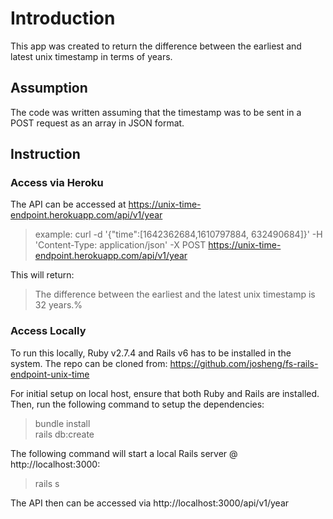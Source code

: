 # Introduction

This app was created to return the difference between the earliest and latest unix timestamp in terms of years.

## Assumption

The code was written assuming that the timestamp was to be sent in a POST request as an array in JSON format.

## Instruction

### Access via Heroku
The API can be accessed at https://unix-time-endpoint.herokuapp.com/api/v1/year
>example: curl -d '{"time":[1642362684,1610797884, 632490684]}' -H 'Content-Type: application/json' -X POST https://unix-time-endpoint.herokuapp.com/api/v1/year  

This will return:  
>The difference between the earliest and the latest unix timestamp is 32 years.%

### Access Locally

To run this locally, Ruby v2.7.4 and Rails v6 has to be installed in the system.
The repo can be cloned from: https://github.com/josheng/fs-rails-endpoint-unix-time

For initial setup on local host, ensure that both Ruby and Rails are installed.
Then, run the following command to setup the dependencies:
>bundle install  
>rails db:create

The following command will start a local Rails server @ http://localhost:3000:
>rails s

The API then can be accessed via http://localhost:3000/api/v1/year
